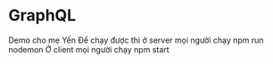# GraphQL
 Demo cho mẹ Yến
Để chạy được thì ở server mọi người chạy npm run nodemon
Ở client mọi người chạy npm start
